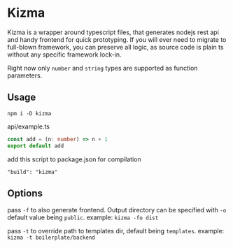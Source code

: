 # Kizma

Kizma is a wrapper around typescript files, that generates nodejs rest api and handy frontend for quick prototyping.
If you will ever need to migrate to full-blown framework, you can preserve all logic, as source code is plain ts without any specific framework lock-in.

Right now only `number` and `string` types are supported as function parameters.

## Usage

```
npm i -D kizma
```

api/example.ts
```ts
const add = (n: number) => n + 1
export default add
```

add this script to package.json for compilation
```
"build": "kizma"
```

## Options

pass `-f` to also generate frontend.
Output directory can be specified with `-o` default value being `public`.
example: `kizma -fo dist`

pass `-t` to override path to templates dir, default being `templates`.
example: `kizma -t boilerplate/backend`
